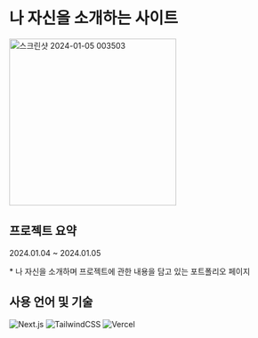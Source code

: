 <h1> 나 자신을 소개하는 사이트 </h1>
<img width="300" alt="스크린샷 2024-01-05 003503" src="https://github.com/jinhyungkim980/next_portfolio/assets/123533660/9ceaa728-0b41-498f-832c-af2d9d9f09f0">
<h2>프로젝트 요약</h2>
<p>2024.01.04 ~ 2024.01.05</p>
<p>* 나 자신을 소개하며 프로젝트에 관한 내용을 담고 있는 포트폴리오 페이지</p>
<h2>사용 언어 및 기술</h2>
<p>
<img alt="Next.js" src="https://img.shields.io/badge/-Next.js-white?style=flat-square&logo=next.js&logoColor=black" />
<img alt="TailwindCSS" src="https://img.shields.io/badge/-TailwindCSS-skyblue?style=flat-square&logo=tailwindcss&logoColor=black" />
  <img alt="Vercel" src="https://img.shields.io/badge/-Vercel-black?style=flat-square&logo=vercel&logoColor=white" />
</p>
